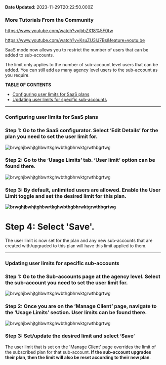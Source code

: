 **Date Updated:** 2023-11-29T20:22:50.000Z

### More Tutorials From the Community

<https://www.youtube.com/watch?v=jbbZX18%5F0tw>

<https://www.youtube.com/watch?v=KsuZU3IJ7Bs&feature=youtu.be>

  
SaaS mode now allows you to restrict the number of users that can be added to sub-accounts.

  
The limit only applies to the number of sub-account level users that can be added. You can still add as many agency level users to the sub-account as you require.
  
  
**TABLE OF CONTENTS**

* [Configuring user limits for SaaS plans](#Configuring-user-limits-for-SaaS-plans)[](#Updating-user-limits-for-specific-sub-accounts)
* [Updating user limits for specific sub-accounts](#Updating-user-limits-for-specific-sub-accounts)

---

### **Configuring user limits for SaaS plans**

### **Step 1:** Go to the SaaS configurator. Select ‘Edit Details’ for the plan you need to set the user limit for.  
![brwghjbwhjtghbwrtkghwbthgbhrwktgrwthbgrtwg](https://s3.amazonaws.com/cdn.freshdesk.com/data/helpdesk/attachments/production/155010478521/original/8K_wxqV7dV_pAb9YlxIgrX_m7gKLSyutJQ.png?1697646190)

  
### **Step 2:** Go to the ‘Usage Limits’ tab. ‘User limit’ option can be found there.

![brwghjbwhjtghbwrtkghwbthgbhrwktgrwthbgrtwg](https://s3.amazonaws.com/cdn.freshdesk.com/data/helpdesk/attachments/production/155010478590/original/XrEPNmvH03naclIKC7uT7lg-9Dhm38YkYw.png?1697646232)

### **Step 3:** By default, unlimited users are allowed. Enable the User Limit toggle and set the desired limit for this plan.

**![brwghjbwhjtghbwrtkghwbthgbhrwktgrwthbgrtwg](https://s3.amazonaws.com/cdn.freshdesk.com/data/helpdesk/attachments/production/155010478645/original/7TxP28d_eOeVBsEV0Rcj5bkkebvr7VMkcA.png?1697646277)**

# **Step 4:** Select 'Save'.

The user limit is now set for the plan and any new sub-accounts that are created with/upgraded to this plan will have this limit applied to them.

---

### **Updating user limits for specific sub-accounts**

### **Step 1:** Go to the Sub-accounts page at the agency level. Select the sub-account you need to set the user limit for.  
![brwghjbwhjtghbwrtkghwbthgbhrwktgrwthbgrtwg](https://s3.amazonaws.com/cdn.freshdesk.com/data/helpdesk/attachments/production/155010479308/original/AGxyN3VXB_zVDl0-fRmLT-O5ViVDWsj_Bg.png?1697646599)

  
### **Step 2:** Once you are on the ‘Manage Client’ page, navigate to the ‘Usage Limits’ section. User limits can be found there.

![brwghjbwhjtghbwrtkghwbthgbhrwktgrwthbgrtwg](https://s3.amazonaws.com/cdn.freshdesk.com/data/helpdesk/attachments/production/155010479367/original/g4LWyrGNHsNgJOILqfNcHCsart6_OQ2lzg.png?1697646648)

### **Step 3:** Set/update the desired limit and select ‘Save’

  
The user limit that is set on the 'Manage Client' page overrides the limit of the subscribed plan for that sub-account. **If the sub-account upgrades their plan, then the limit will also be reset according to their new plan**.

  